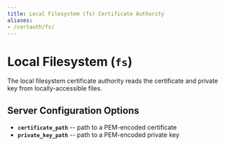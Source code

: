 ```yaml
---
title: Local Filesystem (fs) Certificate Authority
aliases:
- /certauth/fs/
---
```


# Local Filesystem (`fs`)

The local filesystem certificate authority reads the certificate and private key from locally-accessible files.


## Server Configuration Options

 * **`certificate_path`** -- path to a PEM-encoded certificate
 * **`private_key_path`** -- path to a PEM-encoded private key
